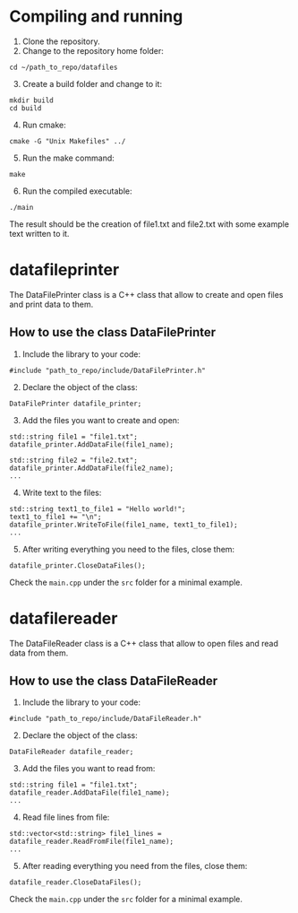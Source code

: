 # Compiling and running
1. Clone the repository.
2. Change to the repository home folder:
```
cd ~/path_to_repo/datafiles
```
3. Create a build folder and change to it:
```
mkdir build
cd build
```
4. Run cmake:
```
cmake -G "Unix Makefiles" ../
```
5. Run the make command:
```
make
```
6. Run the compiled executable:
```
./main
```
The result should be the creation of file1.txt and file2.txt with some example text written to it.


# datafileprinter
The DataFilePrinter class is a C++ class that allow to create and open files and print data to them. 

## How to use the class DataFilePrinter
1. Include the library to your code:
```
#include "path_to_repo/include/DataFilePrinter.h"
```
2. Declare the object of the class:
```
DataFilePrinter datafile_printer;
```
3. Add the files you want to create and open:
```
std::string file1 = "file1.txt";
datafile_printer.AddDataFile(file1_name);

std::string file2 = "file2.txt";
datafile_printer.AddDataFile(file2_name);
...
```
4. Write text to the files:
```
std::string text1_to_file1 = "Hello world!";
text1_to_file1 += "\n";
datafile_printer.WriteToFile(file1_name, text1_to_file1);
...
```
5. After writing everything you need to the files, close them:
```
datafile_printer.CloseDataFiles();
```
Check the `main.cpp` under the `src` folder for a minimal example.

# datafilereader
The DataFileReader class is a C++ class that allow to open files and read data from them. 

## How to use the class DataFileReader
1. Include the library to your code:
```
#include "path_to_repo/include/DataFileReader.h"
```
2. Declare the object of the class:
```
DataFileReader datafile_reader;
```
3. Add the files you want to read from:
```
std::string file1 = "file1.txt";
datafile_reader.AddDataFile(file1_name);
...
```
4. Read file lines from file:
```
std::vector<std::string> file1_lines = datafile_reader.ReadFromFile(file1_name);
...
```
5. After reading everything you need from the files, close them:
```
datafile_reader.CloseDataFiles();
```
Check the `main.cpp` under the `src` folder for a minimal example.




